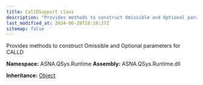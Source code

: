 ```yaml
---
title: CallDSupport class
description: "Provides methods to construct Omissible and Optional parameters for CALLD "
last_modified_at: 2024-06-28T18:18:37Z
sitemap: false
---
```


Provides methods to construct Omissible and Optional parameters for CALLD

**Namespace:** ASNA.QSys.Runtime
**Assembly:** ASNA.QSys.Runtime.dll

**Inheritance:** [Object](https://docs.microsoft.com/en-us/dotnet/api/system.object)
<br>
<br>
